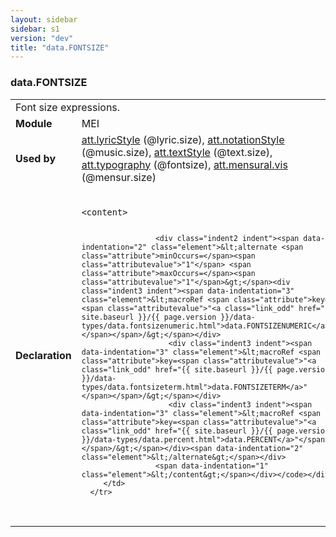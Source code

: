```yaml
---
layout: sidebar
sidebar: s1
version: "dev"
title: "data.FONTSIZE"
---
```

<div class="macroSpec">
   <h3 id="data.FONTSIZE">data.FONTSIZE</h3>
   <table class="wovenodd">
      <tr>
         <td colspan="2" class="wovenodd-col2">Font size expressions.</td>
      </tr>
      <tr>
         <td class="wovenodd-col1"><strong>Module</strong></td>
         <td class="wovenodd-col2">MEI</td>
      </tr>
      <tr>
         <td class="wovenodd-col1"><strong>Used by</strong></td>
         <td class="wovenodd-col2">
            <div class="parent"><a class="link_odd_classSpec" href="{{ site.baseurl }}/{{ page.version }}/attribute-classes/att.lyricstyle.html">att.lyricStyle</a> (@lyric.size), <a class="link_odd_classSpec" href="{{ site.baseurl }}/{{ page.version }}/attribute-classes/att.notationstyle.html">att.notationStyle</a> (@music.size), <a class="link_odd_classSpec" href="{{ site.baseurl }}/{{ page.version }}/attribute-classes/att.textstyle.html">att.textStyle</a> (@text.size), <a class="link_odd_classSpec" href="{{ site.baseurl }}/{{ page.version }}/attribute-classes/att.typography.html">att.typography</a> (@fontsize), <a class="link_odd_classSpec" href="{{ site.baseurl }}/{{ page.version }}/attribute-classes/att.mensural.vis.html">att.mensural.vis</a> (@mensur.size)
            </div>
         </td>
      </tr>
      <tr>
         <td class="wovenodd-col1"><strong>Declaration</strong></td>
         <td class="wovenodd-col2">
            <div class="code" xml:space="preserve" data-lang="ODD"><code>
                  <div class="indent1 indent"><span data-indentation="1" class="element">&lt;content&gt;</span>
                     
                     <div class="indent2 indent"><span data-indentation="2" class="element">&lt;alternate <span class="attribute">minOccurs=</span><span class="attributevalue">"1"</span> <span class="attribute">maxOccurs=</span><span class="attributevalue">"1"</span>&gt;</span><div class="indent3 indent"><span data-indentation="3" class="element">&lt;macroRef <span class="attribute">key=<span class="attributevalue">"<a class="link_odd" href="{{ site.baseurl }}/{{ page.version }}/data-types/data.fontsizenumeric.html">data.FONTSIZENUMERIC</a>"</span></span>/&gt;</span></div>
                        <div class="indent3 indent"><span data-indentation="3" class="element">&lt;macroRef <span class="attribute">key=<span class="attributevalue">"<a class="link_odd" href="{{ site.baseurl }}/{{ page.version }}/data-types/data.fontsizeterm.html">data.FONTSIZETERM</a>"</span></span>/&gt;</span></div>
                        <div class="indent3 indent"><span data-indentation="3" class="element">&lt;macroRef <span class="attribute">key=<span class="attributevalue">"<a class="link_odd" href="{{ site.baseurl }}/{{ page.version }}/data-types/data.percent.html">data.PERCENT</a>"</span></span>/&gt;</span></div><span data-indentation="2" class="element">&lt;/alternate&gt;</span></div>
                     <span data-indentation="1" class="element">&lt;/content&gt;</span></div></code></div>
         </td>
      </tr>
   </table>
</div>